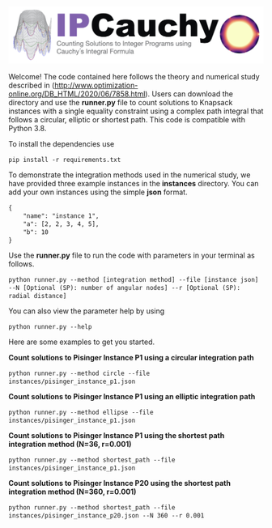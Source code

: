 ![Screenshot](ipcauchy.jpeg)


Welcome! The code contained here follows the theory and numerical study described in (http://www.optimization-online.org/DB_HTML/2020/06/7858.html). Users can download the directory and use the **runner.py** file to count solutions to Knapsack instances with a single equality constraint using a complex path integral that follows a circular, elliptic or shortest path. This code is compatible with Python 3.8.

To install the dependencies use

```
pip install -r requirements.txt
```

To demonstrate the integration methods used in the numerical study, we have provided three example instances in the **instances** directory. You can add your own instances using the simple **json** format. 

```
{
    "name": "instance 1",
    "a": [2, 2, 3, 4, 5],
    "b": 10
}
```

Use the **runner.py** file to run the code with parameters in your terminal as follows.

```
python runner.py --method [integration method] --file [instance json] --N [Optional (SP): number of angular nodes] --r [Optional (SP): radial distance]
```

You can also view the parameter help by using

```
python runner.py --help
```

Here are some examples to get you started.


**Count solutions to Pisinger Instance P1 using a circular integration path**
```
python runner.py --method circle --file instances/pisinger_instance_p1.json
```


**Count solutions to Pisinger Instance P1 using an elliptic integration path**
```
python runner.py --method ellipse --file instances/pisinger_instance_p1.json
```


**Count solutions to Pisinger Instance P1 using the shortest path integration method (N=36, r=0.001)**
```
python runner.py --method shortest_path --file instances/pisinger_instance_p1.json
```


**Count solutions to Pisinger Instance P20 using the shortest path integration method (N=360, r=0.001)**
```
python runner.py --method shortest_path --file instances/pisinger_instance_p20.json --N 360 --r 0.001
```